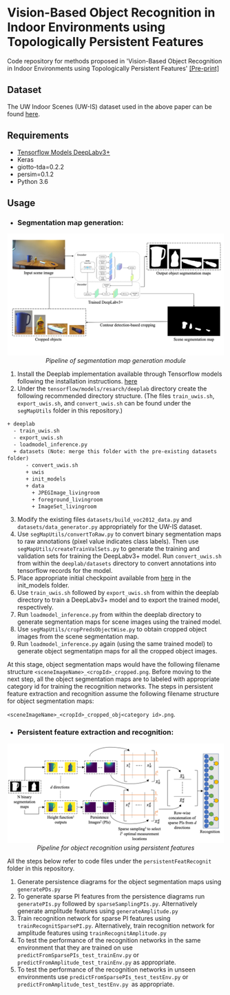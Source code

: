 # Vision-Based Object Recognition in Indoor Environments using Topologically Persistent Features
Code repository for methods proposed in 'Vision-Based Object Recognition in Indoor Environments using Topologically Persistent Features' [[Pre-print]](https://arxiv.org/abs/2010.03196)

## Dataset
The UW Indoor Scenes (UW-IS) dataset used in the above paper can be found [here](https://data.mendeley.com/datasets/dxzf29ttyh/).

## Requirements
* [Tensorflow Models DeepLabv3+](https://github.com/tensorflow/models/tree/master/research/deeplab)
* Keras
* giotto-tda=0.2.2
* persim=0.1.2
* Python 3.6


## Usage
* ### Segmentation map generation: 
<p align="center">
    <img src="https://github.com/smartslab/objectRecognitionTopologicalFeatures/blob/181f88f2f8fce88cc5bf6410580394a80e461c2d/segmentationMapGeneration.png" width="840"> <br />
    <em> Pipeline of segmentation map generation module</em>
</p>



1. Install the Deeplab implementation available through Tensorflow models following the installation instructions. [here](https://github.com/tensorflow/models/blob/master/research/deeplab/g3doc/installation.md) 
2. Under the `tensorflow/models/resarch/deeplab` directory create the following recommended directory structure. (The files `train_uwis.sh`, `export_uwis.sh`, and `convert_uwis.sh` can be found under the `segMapUtils` folder in this repository.)

```
+ deeplab
  - train_uwis.sh
  - export_uwis.sh
  - loadmodel_inference.py
  + datasets (Note: merge this folder with the pre-existing datasets folder)
      - convert_uwis.sh
      + uwis
      + init_models
      + data
        + JPEGImage_livingroom
        + foreground_livingroom
        + ImageSet_livingroom
```   
  
3. Modify the existing files `datasets/build_voc2012_data.py` and `datasets/data_generator.py` appropriately for the UW-IS dataset.
4. Use `segMapUtils/convertToRaw.py` to convert binary segmentation maps to raw annotations (pixel value indicates class labels). Then use `segMapUtils/createTrainValSets.py` to generate the training and validation sets for training the DeepLabv3+ model. Run `convert_uwis.sh` from within the `deeplab/datasets` directory to convert annotations into tensorflow records for the model.
5. Place appropriate initial checkpoint available from [here](https://github.com/tensorflow/models/tree/master/research/deeplab) in the init_models folder.
6. Use `train_uwis.sh` followed by `export_uwis.sh` from within the deeplab directory to train a DeepLabv3+ model and to export the trained model, respectively.
7. Run `loadmodel_inference.py` from within the deeplab directory to generate segmentation maps for scene images using the trained model.
8. Use `segMapUtils/cropPredsObjectWise.py` to obtain cropped object images from the scene segmentation map.
9. Run `loadmodel_inference.py` again (using the same trained model) to generate object segmentatipn maps for all the cropped object images.

At this stage, object segmentation maps would have the following filename structure `<sceneImageName>_<cropId>_cropped.png`. Before moving to the next step, all the object segmentation maps are to labeled with appropriate category id for training the recognition networks. The steps in persistent feature extraction and recognition assume the following filename structure for object segmentation maps:

`<sceneImageName>_<cropId>_cropped_obj<category id>.png`.

* ### Persistent feature extraction and recognition:

<p align="center">
    <img src="https://github.com/smartslab/objectRecognitionTopologicalFeatures/blob/181f88f2f8fce88cc5bf6410580394a80e461c2d/recognitionUsingPersistenceFeatures.png" width="840"> <br />
    <em> Pipeline for object recognition using persistent features </em>
</p>

  All the steps below refer to code files under the `persistentFeatRecognit` folder in this repository.
1. Generate persistence diagrams for the object segmentation maps using `generatePDs.py`
2. To generate sparse PI features from the persistence diagrams run `generatePIs.py` followed by `sparseSamplingPIs.py`. Alternatively generate amplitude features using `generateAmplitude.py`
3. Train recognition network for sparse PI features using `trainRecognitSparsePI.py`. Alternatively, train recognition network for amplitude features using `trainRecognitAmplitude.py`
4. To test the performance of the recognition networks in the same environment that they are trained on use `predictFromSparsePIs_test_trainEnv.py` or `predictFromAmplitude_test_trainEnv.py` as appropriate.
5. To test the performance of the recognition networks in unseen environments use `predictFromSparsePIs_test_testEnv.py` or `predictFromAmplitude_test_testEnv.py `as appropriate.
